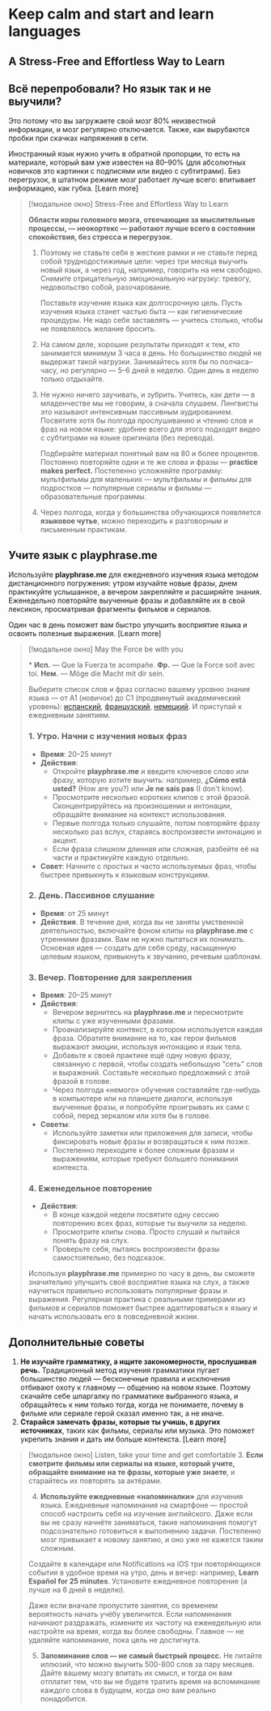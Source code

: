 # Keep calm and start and learn  languages

## A Stress-Free and Effortless Way to Learn

## Всё перепробовали? Но язык так и не выучили?

Это потому что вы загружаете свой мозг 80% неизвестной информации, и мозг регулярно отключается. Также, как вырубаются пробки при скачках напряжения в сети.

Иностранный язык нужно учить в обратной пропорции, то есть на материале, который вам уже известен на 80–90% (для абсолютных новичков это картинки с подписями или видео с субтитрами). Без перегрузок, в штатном режиме мозг работает лучше всего: впитывает информацию, как губка. [Learn more]

> [!модальное окно] Stress-Free and Effortless Way to Learn
>
> **Области коры головного мозга, отвечающие за мыслительные процессы, — неокортекс — работают лучше всего в состоянии спокойствия, без стресса и перегрузок.**
>
> 1. Поэтому не ставьте себя в жесткие рамки и не ставьте перед собой труднодостижимые цели: через три месяца выучить новый язык, а через год, например, говорить на нем свободно. Снимите отрицательную эмоциональную нагрузку: тревогу, недовольство собой, разочарование.
>
>     Поставьте изучение языка как долгосрочную цель. Пусть изучения языка станет частью быта — как гигиенические процедуры. Не надо себя заставлять — учитесь столько, чтобы не появлялось желание бросить.
>
> 2. На самом деле, хорошие результаты приходят к тем, кто занимается минимум 3 часа в день. Но большинство людей не выдержат такой нагрузки. Занимайтесь хотя бы по полчаса–часу, но регулярно — 5–6 дней в неделю. Один день в неделю только отдыхайте.
>
> 3. Не нужно ничего заучивать, и зубрить. Учитесь, как дети — в младенчестве мы не говорим, а сначала слушаем. Лингвисты это называют интенсивным пассивным аудированием. Посвятите хотя бы полгода прослушиванию и чтению слов и фраз на новом языке: удобнее всего для этого подходят видео с субтитрами на языке оригинала (без перевода).
>
>     Подбирайте материал понятный вам на 80 и более процентов. Постоянно повторяйте одни и те же слова и фразы — **practice makes perfect.** Постепенно усложняйте программу: мультфильмы для маленьких — мультфильмы и фильмы для подростков — популярные сериалы и фильмы — образовательные программы.
>
> 4. Через полгода, когда у большинства обучающихся появляется **языковое чутье**, можно переходить к разговорным и письменным практикам.

## Учите язык с playphrase.me

Используйте **playphrase.me** для ежедневного изучения языка методом дистанционного погружения: утром изучайте новые фразы, днем практикуйте услышанное, а вечером закрепляйте и расширяйте знания. Еженедельно повторяйте выученные фразы и добавляйте их в свой лексикон, просматривая фрагменты фильмов и сериалов.

Один час в день поможет вам быстро улучшить восприятие языка и освоить полезные выражения. [Learn more]

> [!модальное окно] May the Force be with you
>
> \* **Исп.** — Que la Fuerza te acompañe. **Фр.** — Que la Force soit avec toi. **Нем.** — Möge die Macht mit dir sein.
>
> Выберите список слов и фраз согласно вашему уровню знания языка — от A1 (новичок) до C1 (продвинутый академический уровень): [испанский](https://www.playphrase.me/), [французский](https://www.playphrase.me/), [немецкий](https://www.playphrase.me/). И приступай к ежедневным занятиям.
>
> ### 1. Утро. Начни с изучения новых фраз
>
> - **Время**: 20–25 минут
> - **Действия**:
>   - Откройте **playphrase.me** и введите ключевое слово или фразу, которую хотите выучить: например, **¿Cómo está usted?** (How are you?) или **Je ne sais pas** (I don't know).
>   - Просмотрите несколько коротких клипов с этой фразой. Сконцентрируйтесь на произношении и интонации, обращайте внимание на контекст использования.
>   - Первые полгода только слушайте, потом повторяйте фразу несколько раз вслух, стараясь воспроизвести интонацию и акцент.
>   - Если фраза слишком длинная или сложная, разбейте её на части и практикуйте каждую отдельно.
> - **Совет**: Начните с простых и часто используемых фраз, чтобы быстрее привыкнуть к языковым конструкциям.
>
> ### 2. День. Пассивное слушание
>
> - **Время**: от 25 минут
> - **Действия**. В течение дня, когда вы не заняты умственной деятельностью, включайте фоном клипы на **playphrase.me** с утренними фразами. Вам не нужно пытаться их понимать. Основная идея — создать для себя среду, насыщенную целевым языком, привыкнуть к звучанию, речевым шаблонам.
>
> ### 3. Вечер. Повторение для закрепления
>
> - **Время**: 20–25 минут
> - **Действия**:
>   - Вечером вернитесь на **playphrase.me** и пересмотрите клипы с уже изученными фразами.
>   - Проанализируйте контекст, в котором используется каждая фраза. Обратите внимание на то, как герои фильмов выражают эмоции, используя интонацию и язык тела.
>   - Добавьте к своей практике ещё одну новую фразу, связанную с первой, чтобы создать небольшую "сеть" слов и выражений. Составьте несколько предложений с этой фразой в голове.
>   - Через полгода «немого» обучения составляйте где-нибудь в компьютере или на планшете диалоги, используя выученные фразы, и попробуйте проигрывать их сами с собой, перед зеркалом или хотя бы в голове.
> - **Советы**:
>   - Используйте заметки или приложения для записи, чтобы фиксировать новые фразы и возвращаться к ним позже.
>   - Постепенно переходите к более сложным фразам и выражениям, которые требуют большего понимания контекста.
>
> ### 4. Еженедельное повторение
>
> - **Действия**:
>   - В конце каждой недели посвятите одну сессию повторению всех фраз, которые ты выучили за неделю.
>   - Просмотрите клипы снова. Просто слушай и пытайся понять фразу на слух.
>   - Проверьте себя, пытаясь воспроизвести фразы самостоятельно, без подсказок.
>
> Используя **playphrase.me** примерно по часу в день, вы сможете значительно улучшить своё восприятие языка на слух, а также научиться правильно использовать популярные фразы и выражения. Регулярная практика с реальными примерами из фильмов и сериалов поможет быстрее адаптироваться к языку и начать использовать его в повседневной жизни.

## Дополнительные советы

1. **Не изучайте грамматику, а ищите закономерности, прослушивая речь.** Традиционный метод изучения грамматики пугает большинство людей — бесконечные правила и исключения отбивают охоту к главному — общению на новом языке. Поэтому скачайте себе шпаргалку по грамматике выбранного языка, и обращайтесь к ним только тогда, когда не понимаете, почему в фильме или сериале герой сказал именно так, а не иначе.
2. **Старайся замечать фразы, которые ты учишь, в других источниках**, таких как фильмы, сериалы или музыка. Это поможет укрепить знания и дать им больше контекста.
 [Learn more]

> [!модальное окно] Listen, take your time and get comfortable
> 3. **Если смотрите фильмы или сериалы на языке, который учите, обращайте внимание на те фразы, которые уже знаете**, и старайтесь их повторять за актёрами.
>
> 4. **Используйте ежедневные «напоминалки»** для изучения языка. Ежедневные напоминания на смартфоне — простой способ настроить себя на изучение английского. Даже если вы не сразу начнёте заниматься, такие напоминания помогут подсознательно готовиться к выполнению задачи. Постепенно мозг привыкает к новому занятию, и оно уже не кажется таким сложным.
>
> Создайте в календаре или Notifications на iOS три повторяющихся события в удобное время на утро, день и вечер: например, **Learn Español for 25 minutes**. Установите ежедневное повторение (а лучше на 6 дней в неделю).
>
> Даже если вначале пропустите занятия, со временем вероятность начать учёбу увеличится. Если напоминания начинают раздражать, измените их частоту на еженедельную или настройте на время, когда вы более свободны. Главное — не удаляйте напоминание, пока цель не достигнута.
>
> 5. **Запоминание слов — не самый быстрый процесс.** Не питайте иллюзий, что можно выучить 500-800 слов за пару месяцев. Дайте вашему мозгу впитать их смысл, и тогда он вам отплатит тем, что вы не будете тратить время на вспоминание каждого слова в будущем, когда оно вам реально понадобится.
